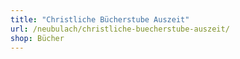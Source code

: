 ```yaml
---
title: "Christliche Bücherstube Auszeit"
url: /neubulach/christliche-buecherstube-auszeit/
shop: Bücher
---
```

